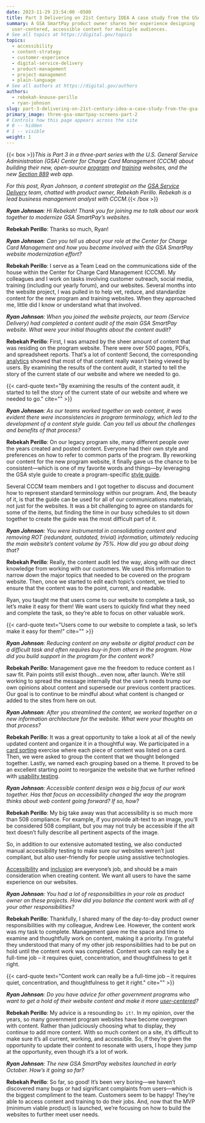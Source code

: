 ```yaml
---
date: 2023-11-29 23:54:00 -0500
title: Part 3 Delivering on 21st Century IDEA A case study from the GSA SmartPay team
summary: A GSA SmartPay product owner shares her experience designing
  user-centered, accessible content for multiple audiences.
# See all topics at https://digital.gov/topics
topics:
  - accessibility
  - content-strategy
  - customer-experience
  - digital-service-delivery
  - product-management
  - project-management
  - plain-language
# See all authors at https://digital.gov/authors
authors:
  - rebekah-knouse-perillo
  - ryan-johnson
slug: part-3-delivering-on-21st-century-idea-a-case-study-from-the-gsa-smartpay-team
primary_image: three-gsa-smartpay-screens-part-2
# Controls how this page appears across the site
# 0 -- hidden
# 1 -- visible
weight: 1
---
```

{{< box >}}*This is Part 3 in a three-part series with the U.S. General Service Administration (GSA) Center for Charge Card Management (CCCM) about building their new, open-source [program](http://smartpay.gsa.gov) and [training](http://training.smartpay.gsa.gov) websites, and the new [Section 889](https://889.smartpay.gsa.gov/) web app.*

*For this post, Ryan Johnson, a content strategist on the [GSA Service Delivery](https://github.com/GSA/service-delivery) team, chatted with product owner, Rebekah Perillo. Rebekah is a lead business management analyst with CCCM.*{{< /box >}}

_**Ryan Johnson**: Hi Rebekah! Thank you for joining me to talk about our work together to modernize GSA SmartPay’s websites._

**Rebekah Perillo**: Thanks so much, Ryan!

_**Ryan Johnson**: Can you tell us about your role at the Center for Charge Card Management and how you became involved with the GSA SmartPay website modernization effort?_

**Rebekah Perillo**: I serve as a Team Lead on the communications side of the house within the Center for Charge Card Management (CCCM). My colleagues and I work on tasks involving customer outreach, social media, training (including our yearly forum), and our websites. Several months into the website project, I was pulled in to help vet, reduce, and standardize content for the new program and training websites. When they approached me, little did I know or understand what that involved.

_**Ryan Johnson**: When you joined the website projects, our team (Service Delivery) had completed a content audit of the main GSA SmartPay website. What were your initial thoughts about the content audit?_

**Rebekah Perillo**: First, I was amazed by the sheer amount of content that was residing on the program website. There were over 500 pages, PDFs, and spreadsheet reports. That’s a lot of content! Second, the corresponding [analytics](https://digital.gov/topics/analytics) showed that most of that content really wasn’t being viewed by users. By examining the results of the content audit, it started to tell the story of the current state of our website and where we needed to go.

{{< card-quote text="By examining the results of the content audit, it started to tell the story of the current state of our website and where we needed to go." cite="" >}}

_**Ryan Johnson**: As our teams worked together on web content, it was evident there were inconsistencies in program terminology, which led to the development of a content style guide. Can you tell us about the challenges and benefits of that process?_

**Rebekah Perillo**: On our legacy program site, many different people over the years created and posted content. Everyone had their own style and preferences on how to refer to common parts of the program. By reworking our content for the new program website, it finally gave us the chance to be consistent—which is one of my favorite words and things—by leveraging the GSA style guide to create a program-specific [style guide](https://github.com/GSA/smartpay-website/wiki/GSA-SmartPay%C2%AE-%7C-Style-Guide-for-the-Website-and-Training-Platform).

Several CCCM team members and I got together to discuss and document how to represent standard terminology within our program. And, the beauty of it, is that the guide can be used for all of our communications materials, not just for the websites. It was a bit challenging to agree on standards for some of the items, but finding the time in our busy schedules to sit down together to create the guide was the most difficult part of it.

_**Ryan Johnson**: You were instrumental in consolidating content and removing ROT (redundant, outdated, trivial) information, ultimately reducing the main website’s content volume by 75%. How did you go about doing that?_

**Rebekah Perillo**: Really, the content audit led the way, along with our direct knowledge from working with our customers. We used this information to narrow down the major topics that needed to be covered on the program website. Then, once we started to edit each topic’s content, we tried to ensure that the content was to the point, current, and readable.

Ryan, you taught me that users come to our website to complete a task, so let’s make it easy for them! We want users to quickly find what they need and complete the task, so they’re able to focus on other valuable work.

{{< card-quote text="Users come to our website to complete a task, so let’s make it easy for them!" cite="" >}}

_**Ryan Johnson**: Reducing content on any website or digital product can be a difficult task and often requires buy-in from others in the program. How did you build support in the program for the content work?_

**Rebekah Perillo**: Management gave me the freedom to reduce content as I saw fit. Pain points still exist though…even now, after launch. We’re still working to spread the message internally that the user’s needs trump our own opinions about content and supersede our previous content practices. Our goal is to continue to be mindful about what content is changed or added to the sites from here on out.

_**Ryan Johnson**: After you streamlined the content, we worked together on a new information architecture for the website. What were your thoughts on that process?_

**Rebekah Perillo**: It was a great opportunity to take a look at all of the newly updated content and organize it in a thoughtful way. We participated in a [card sorting](https://methods.18f.gov/validate/card-sorting/) exercise where each piece of content was listed on a card. Then, we were asked to group the content that we thought belonged together. Lastly, we named each grouping based on a theme. It proved to be an excellent starting point to reorganize the website that we further refined with [usability testing](https://methods.18f.gov/validate/usability-testing/).

_**Ryan Johnson**: Accessible content design was a big focus of our work together. Has that focus on accessibility changed the way the program thinks about web content going forward? If so, how?_

**Rebekah Perillo**: My big take away was that accessibility is so much more than 508 compliance. For example, if you provide alt-text to an image, you’ll be considered 508 compliant, but you may not truly be accessible if the alt text doesn’t fully describe all pertinent aspects of the image.

So, in addition to our extensive automated testing, we also conducted manual accessibility testing to make sure our websites weren’t just compliant, but also user-friendly for people using assistive technologies.

[Accessibility](https://digital.gov/topics/accessibility/) and [inclusion](https://digital.gov/topics/diversity-equity-and-inclusion/) are everyone’s job, and should be a main consideration when creating content. We want all users to have the same experience on our websites.

_**Ryan Johnson**: You had a lot of responsibilities in your role as product owner on these projects. How did you balance the content work with all of your other responsibilities?_

**Rebekah Perillo**: Thankfully, I shared many of the day-to-day product owner responsibilities with my colleague, Andrew Lee. However, the content work was my task to complete. Management gave me the space and time to examine and thoughtfully work on content, making it a priority. I’m grateful they understood that many of my other job responsibilities had to be put on hold until the content work was completed. Content work can really be a full-time job – it requires quiet, concentration, and thoughtfulness to get it right.

{{< card-quote text="Content work can really be a full-time job – it requires quiet, concentration, and thoughtfulness to get it right." cite="" >}}

_**Ryan Johnson**: Do you have advice for other government programs who want to get a hold of their website content and make it more [user-centered](https://digital.gov/guides/hcd/)?_

**Rebekah Perillo**: My advice is a resounding `Do it!`. In my opinion, over the years, so many government program websites have become overgrown with content. Rather than judiciously choosing what to display, they continue to add more content. With so much content on a site, it’s difficult to make sure it’s all current, working, and accessible. So, if they’re given the opportunity to update their content to resonate with users, I hope they jump at the opportunity, even though it’s a lot of work.

_**Ryan Johnson**: The new GSA SmartPay websites launched in early October. How’s it going so far?_

**Rebekah Perillo**: So far, so good! It’s been very boring—we haven’t discovered many bugs or had significant complaints from users—which is the biggest compliment to the team. Customers seem to be happy! They’re able to access content and training to do their jobs. And, now that the MVP (minimum viable product) is launched, we’re focusing on how to build the websites to further meet user needs.

